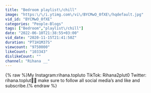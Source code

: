 ```yaml
---
title: "Bedroom playlist\/chill"
image: "https:\/\/i.ytimg.com\/vi\/BYCMwO_0fXE\/hqdefault.jpg"
vid_id: "BYCMwO_0fXE"
categories: "People-Blogs"
tags: ["Bedroom","playlist\/chill"]
date: "2022-06-10T21:38:55+03:00"
vid_date: "2020-11-15T21:41:50Z"
duration: "PT1H1M37S"
viewcount: "9750000"
likeCount: "103343"
dislikeCount: ""
channel: "Rihana __"
---
```

{% raw %}My Instagram:rihana.topluto TikTok: Rihana2plut0 Twitter: rihana.toplut💫💫 make sure to follow all social media’s and like and subscribe.{% endraw %}
